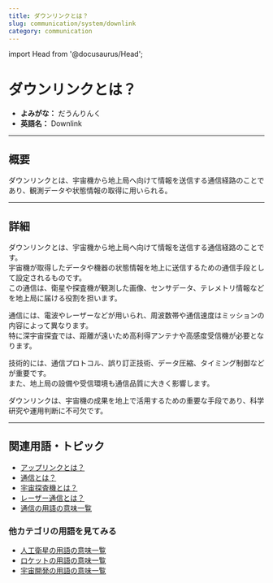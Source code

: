 ```yaml
---
title: ダウンリンクとは？
slug: communication/system/downlink
category: communication
---
```


import Head from '@docusaurus/Head';

<Head>
  <script type="application/ld+json">
    {`{
      "@context": "https://schema.org",
      "@type": "DefinedTerm",
      "name": "ダウンリンクとは？",
      "inDefinedTermSet": "https://www.space-portal.org",
      "termCode": "communication/system/downlink",
      "description": "ダウンリンクとは、宇宙機から地上局へ向けて情報を送信する通信経路のことであり、観測データや状態情報の取得に用いられる。",
      "url": "https://www.space-portal.org/docs/communication/system/downlink"
    }`}
  </script>
</Head>

# ダウンリンクとは？

- **よみがな：** だうんりんく  
- **英語名：** Downlink  

---

## 概要

ダウンリンクとは、宇宙機から地上局へ向けて情報を送信する通信経路のことであり、観測データや状態情報の取得に用いられる。

---

## 詳細

ダウンリンクとは、宇宙機から地上局へ向けて情報を送信する通信経路のことです。  
宇宙機が取得したデータや機器の状態情報を地上に送信するための通信手段として設定されるものです。  
この通信は、衛星や探査機が観測した画像、センサデータ、テレメトリ情報などを地上局に届ける役割を担います。  

通信には、電波やレーザーなどが用いられ、周波数帯や通信速度はミッションの内容によって異なります。  
特に深宇宙探査では、距離が遠いため高利得アンテナや高感度受信機が必要となります。  

技術的には、通信プロトコル、誤り訂正技術、データ圧縮、タイミング制御などが重要です。  
また、地上局の設備や受信環境も通信品質に大きく影響します。  

ダウンリンクは、宇宙機の成果を地上で活用するための重要な手段であり、科学研究や運用判断に不可欠です。

---

## 関連用語・トピック

- [アップリンクとは？](/communication/system/uplink)
- [通信とは？](/communication/communication)
- [宇宙探査機とは？](/explorer/space-probe)
- [レーザー通信とは？](/communication/type/laser-communication)
- [通信の用語の意味一覧](/category/communication)

### 他カテゴリの用語を見てみる
- [人工衛星の用語の意味一覧](/category/satellite)
- [ロケットの用語の意味一覧](/category/rocket)
- [宇宙開発の用語の意味一覧](/category/glossary)
